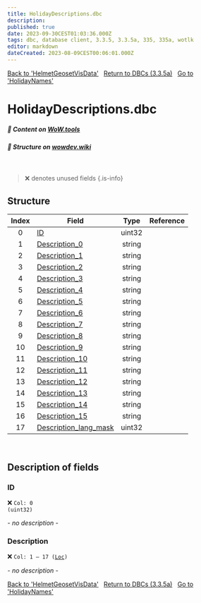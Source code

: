 ```yaml
---
title: HolidayDescriptions.dbc
description:
published: true
date: 2023-09-30CEST01:03:36.000Z
tags: dbc, database client, 3.3.5, 3.3.5a, 335, 335a, wotlk
editor: markdown
dateCreated: 2023-08-09CEST00:06:01.000Z
---
```

<a href="https://trinitycore.info/files/DBC/335/helmetgeosetvisdata" class="mt-5 v-btn v-btn--depressed v-btn--flat v-btn--outlined theme--light v-size--default darkblue--text text--lighten-3"><span class="v-btn__content"><i aria-hidden="true" class="v-icon notranslate v-icon--left mdi mdi-arrow-left theme--light"></i><span>Back to 'HelmetGeosetVisData'</span></span></a>&nbsp;&nbsp;&nbsp;<a href="https://trinitycore.info/files/DBC/335/DBC" class="mt-5 v-btn v-btn--depressed v-btn--flat v-btn--outlined theme--light v-size--default darkblue--text text--lighten-3"><span class="v-btn__content"><i aria-hidden="true" class="v-icon notranslate v-icon--left mdi mdi-home-outline theme--light"></i><span>Return to DBCs (3.3.5a)</span></span></a>&nbsp;&nbsp;&nbsp;<a href="https://trinitycore.info/files/DBC/335/holidaynames" class="mt-5 v-btn v-btn--depressed v-btn--flat v-btn--outlined theme--light v-size--default darkblue--text text--lighten-3"><span class="v-btn__content"><span>Go to 'HolidayNames'</span><i aria-hidden="true" class="v-icon notranslate v-icon--right mdi mdi-arrow-right theme--light"></i></span></a>

# HolidayDescriptions.dbc
##### :open_book: Content on [WoW.tools](https://wow.tools/dbc/?dbc=holidaydescriptions&build=3.3.5.12340)
##### :pencil: Structure on [wowdev.wiki](https://wowdev.wiki/DB/HolidayDescriptions)
&nbsp;

> :x: denotes unused fields
{.is-info}


## Structure

| Index | Field | Type | Reference |
| :---: | --- | :---: | --- |
| 0 | [ID](#id) | uint32 |  |
| 1 | [Description_0](#description) | string |  |
| 2 | [Description_1](#description) | string |  |
| 3 | [Description_2](#description) | string |  |
| 4 | [Description_3](#description) | string |  |
| 5 | [Description_4](#description) | string |  |
| 6 | [Description_5](#description) | string |  |
| 7 | [Description_6](#description) | string |  |
| 8 | [Description_7](#description) | string |  |
| 9 | [Description_8](#description) | string |  |
| 10 | [Description_9](#description) | string |  |
| 11 | [Description_10](#description) | string |  |
| 12 | [Description_11](#description) | string |  |
| 13 | [Description_12](#description) | string |  |
| 14 | [Description_13](#description) | string |  |
| 15 | [Description_14](#description) | string |  |
| 16 | [Description_15](#description) | string |  |
| 17 | [Description_lang_mask](#description) | uint32 |  |
&nbsp;
## Description of fields

### ID
:x: <code>Col: 0 (uint32)</code>

*- no description -*
&nbsp;

### Description
:x: <code>Col: 1 &ndash; 17 ([Loc](/how-to/localization))</code>

*- no description -*
&nbsp;

<a href="https://trinitycore.info/files/DBC/335/helmetgeosetvisdata" class="mt-5 v-btn v-btn--depressed v-btn--flat v-btn--outlined theme--light v-size--default darkblue--text text--lighten-3"><span class="v-btn__content"><i aria-hidden="true" class="v-icon notranslate v-icon--left mdi mdi-arrow-left theme--light"></i><span>Back to 'HelmetGeosetVisData'</span></span></a>&nbsp;&nbsp;&nbsp;<a href="https://trinitycore.info/files/DBC/335/DBC" class="mt-5 v-btn v-btn--depressed v-btn--flat v-btn--outlined theme--light v-size--default darkblue--text text--lighten-3"><span class="v-btn__content"><i aria-hidden="true" class="v-icon notranslate v-icon--left mdi mdi-home-outline theme--light"></i><span>Return to DBCs (3.3.5a)</span></span></a>&nbsp;&nbsp;&nbsp;<a href="https://trinitycore.info/files/DBC/335/holidaynames" class="mt-5 v-btn v-btn--depressed v-btn--flat v-btn--outlined theme--light v-size--default darkblue--text text--lighten-3"><span class="v-btn__content"><span>Go to 'HolidayNames'</span><i aria-hidden="true" class="v-icon notranslate v-icon--right mdi mdi-arrow-right theme--light"></i></span></a>
